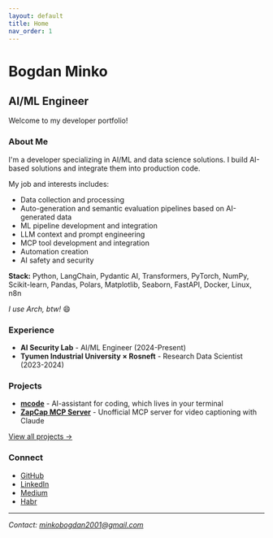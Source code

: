 ```yaml
---
layout: default
title: Home
nav_order: 1
---
```


# Bogdan Minko
## AI/ML Engineer

Welcome to my developer portfolio!

### About Me
I'm a developer specializing in AI/ML and data science solutions. I build AI-based solutions and integrate them into production code.

My job and interests includes:
- Data collection and processing
- Auto-generation and semantic evaluation pipelines based on AI-generated data
- ML pipeline development and integration
- LLM context and prompt engineering
- MCP tool development and integration
- Automation creation
- AI safety and security

**Stack:** Python, LangChain, Pydantic AI, Transformers, PyTorch, NumPy, Scikit-learn, Pandas, Polars, Matplotlib, Seaborn, FastAPI, Docker, Linux, n8n

*I use Arch, btw!* 😄

### Experience
- **AI Security Lab** - AI/ML Engineer (2024-Present)
- **Tyumen Industrial University × Rosneft** - Research Data Scientist (2023-2024)


### Projects
- **[mcode](https://github.com/bogdan01m/mcode)** - AI-assistant for coding, which lives in your terminal
- **[ZapCap MCP Server](https://github.com/bogdan01m/zapcap-mcp-server)** - Unofficial MCP server for video captioning with Claude

[View all projects →](projects/)

### Connect
- [GitHub](https://github.com/bogdan01m)
- [LinkedIn](https://www.linkedin.com/in/bogdan-minko-05a867322/)
- [Medium](https://medium.com/@minkobogdan2001)
- [Habr](https://habr.com/ru/users/Bogdan_m01)

---
*Contact: minkobogdan2001@gmail.com*